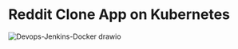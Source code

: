# Reddit Clone App on Kubernetes

![Devops-Jenkins-Docker drawio](https://github.com/hieunguyen0202/a-reddit-clone/assets/98166568/10fe0f05-bece-4c29-8652-a8e056103419)
